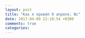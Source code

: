 ```yaml
---
layout: post
title: "Как я провёл 9 апреля, Вс"
date: 2017-04-09 22:10:54 +0300
comments: true
categories: 
---
```

